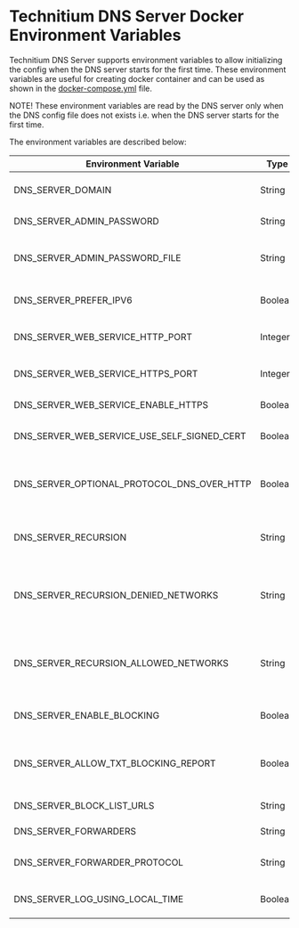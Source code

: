 # Technitium DNS Server Docker Environment Variables

Technitium DNS Server supports environment variables to allow initializing the config when the DNS server starts for the first time. These environment variables are useful for creating docker container and can be used as shown in the [docker-compose.yml](https://github.com/TechnitiumSoftware/DnsServer/blob/master/docker-compose.yml) file.

NOTE! These environment variables are read by the DNS server only when the DNS config file does not exists i.e. when the DNS server starts for the first time.

The environment variables are described below:

| Environment Variable                       | Type    | Description                                                                                                                              |
| ------------------------------------------ | ------- | -----------------------------------------------------------------------------------------------------------------------------------------|
| DNS_SERVER_DOMAIN                          | String  | The primary domain name used by this DNS Server to identify itself.                                                                      |
| DNS_SERVER_ADMIN_PASSWORD                  | String  | The DNS web console admin user password.                                                                                                 |
| DNS_SERVER_ADMIN_PASSWORD_FILE             | String  | The path to a file that contains a plain text password for the DNS web console admin user.                                               |
| DNS_SERVER_PREFER_IPV6                     | Boolean | DNS Server will use IPv6 for querying whenever possible with this option enabled.                                                        |
| DNS_SERVER_WEB_SERVICE_HTTP_PORT           | Integer | The TCP port number for the DNS web console over HTTP protocol.                                                                          |
| DNS_SERVER_WEB_SERVICE_HTTPS_PORT          | Integer | The TCP port number for the DNS web console over HTTPS protocol.                                                                           |
| DNS_SERVER_WEB_SERVICE_ENABLE_HTTPS        | Boolean | Enables HTTPS for the DNS web console.                                                                                                   |
| DNS_SERVER_WEB_SERVICE_USE_SELF_SIGNED_CERT| Boolean | Enables self signed TLS certificate for the DNS web console.                                                                             |
| DNS_SERVER_OPTIONAL_PROTOCOL_DNS_OVER_HTTP | Boolean | Enables DNS server optional protocol DNS-over-HTTP on TCP port 80 to be used with a TLS terminating reverse proxy like nginx.          |
| DNS_SERVER_RECURSION                       | String  | Recursion options: `Allow`, `Deny`, `AllowOnlyForPrivateNetworks`, `UseSpecifiedNetworks`.                                               |
| DNS_SERVER_RECURSION_DENIED_NETWORKS       | String  | Comma separated list of IP addresses or network addresses to deny recursion. Valid only for `UseSpecifiedNetworks` recursion option.     |
| DNS_SERVER_RECURSION_ALLOWED_NETWORKS      | String  | Comma separated list of IP addresses or network addresses to allow recursion. Valid only for `UseSpecifiedNetworks` recursion option.    |
| DNS_SERVER_ENABLE_BLOCKING                 | Boolean | Sets the DNS server to block domain names using Blocked Zone and Block List Zone.                                                        |
| DNS_SERVER_ALLOW_TXT_BLOCKING_REPORT       | Boolean | Specifies if the DNS Server should respond with TXT records containing a blocked domain report for TXT type requests.                    |
| DNS_SERVER_BLOCK_LIST_URLS                 | String  | A comma separated list of block list URLs.                                                                                               |
| DNS_SERVER_FORWARDERS                      | String  | Comma separated list of forwarder addresses.                                                                                             |
| DNS_SERVER_FORWARDER_PROTOCOL              | String  | Forwarder protocol options: `Udp`, `Tcp`, `Tls`, `Https`, `HttpsJson`.                                                                   |
| DNS_SERVER_LOG_USING_LOCAL_TIME            | Boolean | Enable this option to use local time instead of UTC for logging.                                                                         |
